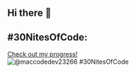 ## Hi there 👋

## #30NitesOfCode:
  [Check out my progress!](https://www.codedex.io/@maccodedev23266/30-nites-of-code)  
  ![@maccodedev23266 #30NitesOfCode](https://www.codedex.io/api/petStatus?user=maccodedev23266)

<!--
**MacCodeDev/MacCodeDev** is a ✨ _special_ ✨ repository because its `README.md` (this file) appears on your GitHub profile.

Here are some ideas to get you started:

- 🔭 I’m currently working on ...
- 🌱 I’m currently learning ...
- 👯 I’m looking to collaborate on ...
- 🤔 I’m looking for help with ...
- 💬 Ask me about ...
- 📫 How to reach me: ...
- 😄 Pronouns: ...
- ⚡ Fun fact: ...
-->
